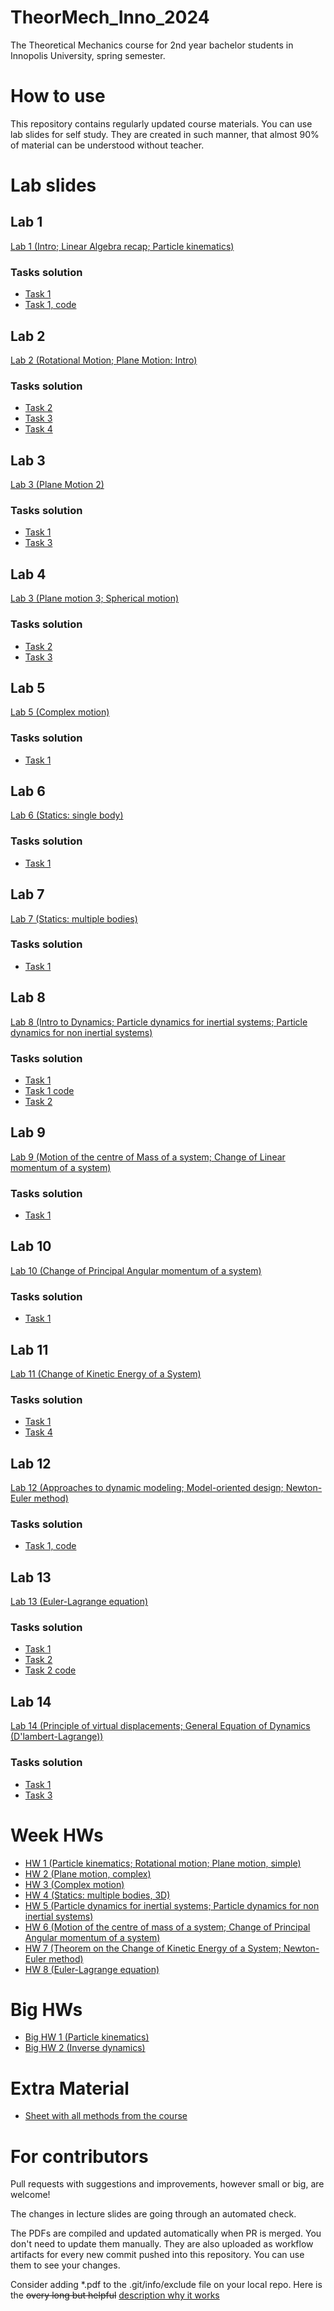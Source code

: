 # TheorMech_Inno_2024
The Theoretical Mechanics course for 2nd year bachelor students in Innopolis University, spring semester.

# How to use

This repository contains regularly updated course materials. You can use lab slides for self study. They are created in such manner, that almost 90% of material can be understood  without teacher.

# Lab slides
## Lab 1
[Lab 1 (Intro; Linear Algebra recap; Particle kinematics)](https://github.com/Lupasic/TheorMech_Inno_2024/blob/main/labs/1_KIN_PART/TM_1_KIN_PART.pdf)
### Tasks solution 
* [Task 1](https://github.com/Lupasic/TheorMech_Inno_2024/blob/main/labs/1_KIN_PART/solution/TM_1_KIN_PART_task1_sol.pdf)
* [Task 1, code](https://github.com/Lupasic/TheorMech_Inno_2024/blob/main/labs/1_KIN_PART/solution/TM_1_KIN_PART.ipynb)

## Lab 2
[Lab 2 (Rotational Motion; Plane Motion: Intro)](https://github.com/Lupasic/TheorMech_Inno_2024/blob/main/labs/2_KIN_ROT_PLANE1/TM_2_KIN_ROT_PLANE1.pdf)
### Tasks solution
* [Task 2](https://github.com/Lupasic/TheorMech_Inno_2024/blob/main/labs/2_KIN_ROT_PLANE1/solution/TM_2_KIN_ROT_PLANE1_task_2_sol.pdf)
* [Task 3](https://github.com/Lupasic/TheorMech_Inno_2024/blob/main/labs/2_KIN_ROT_PLANE1/solution/TM_2_KIN_ROT_PLANE1_task_3_sol.pdf)
* [Task 4](https://github.com/Lupasic/TheorMech_Inno_2024/blob/main/labs/2_KIN_ROT_PLANE1/solution/TM_2_KIN_ROT_PLANE1_task_4_sol.pdf)

## Lab 3
[Lab 3 (Plane Motion 2)](https://github.com/Lupasic/TheorMech_Inno_2024/blob/main/labs/3_KIN_PLANE2/TM_3_KIN_PLANE2.pdf)
### Tasks solution
* [Task 1](https://github.com/Lupasic/TheorMech_Inno_2024/blob/main/labs/3_KIN_PLANE2/solution/TM_3_KIN_PLANE2_task_1_sol.pdf)
* [Task 3](https://github.com/Lupasic/TheorMech_Inno_2024/blob/main/labs/3_KIN_PLANE2/solution/TM_3_KIN_PLANE2_task_3_sol.pdf)

## Lab 4
[Lab 3 (Plane motion 3; Spherical motion)](https://github.com/Lupasic/TheorMech_Inno_2024/blob/main/labs/4_KIN_PLANE3_SPHER/TM_4_KIN_PLANE3_SPHER.pdf)
### Tasks solution
* [Task 2](https://github.com/Lupasic/TheorMech_Inno_2024/blob/main/labs/4_KIN_PLANE3_SPHER/solution/TM_4_KIN_PLANE3_SPHER_task_2_sol.pdf)
* [Task 3](https://github.com/Lupasic/TheorMech_Inno_2024/blob/main/labs/4_KIN_PLANE3_SPHER/solution/TM_4_KIN_PLANE3_SPHER_task_3_sol.pdf)

## Lab 5
[Lab 5 (Complex motion)](https://github.com/Lupasic/TheorMech_Inno_2024/blob/main/labs/5_KIN_COMPLEX/TM_5_KIN_COMPLEX.pdf)
### Tasks solution
* [Task 1](https://github.com/Lupasic/TheorMech_Inno_2024/blob/main/labs/5_KIN_COMPLEX/solution/TM_5_KIN_COMPLEX_task_1_sol.pdf)

## Lab 6
[Lab 6 (Statics: single body)](https://github.com/Lupasic/TheorMech_Inno_2024/blob/main/labs/6_STATICS1/TM_6_STATICS1.pdf)
### Tasks solution
* [Task 1](https://github.com/Lupasic/TheorMech_Inno_2024/blob/main/labs/6_STATICS1/solution/TM_6_STATICS1_task_1_sol.pdf)

## Lab 7
[Lab 7 (Statics: multiple bodies)](https://github.com/Lupasic/TheorMech_Inno_2024/blob/main/labs/7_STATICS2/TM_7_STATICS2.pdf)
### Tasks solution
* [Task 1](https://github.com/Lupasic/TheorMech_Inno_2024/blob/main/labs/7_STATICS2/solution/TM_7_STATICS2_task_1_sol.pdf)

## Lab 8
[Lab 8 (Intro to Dynamics; Particle dynamics for inertial systems; Particle dynamics for non inertial systems)](https://github.com/Lupasic/TheorMech_Inno_2024/blob/main/labs/8_DYN_PART_INERT_NONINERT/TM_8_DYN_PART_INERT_NONINERT.pdf)
### Tasks solution
* [Task 1](https://github.com/Lupasic/TheorMech_Inno_2024/blob/main/labs/8_DYN_PART_INERT_NONINERT/solution/TM_8_DYN_PART_INERT_NONINERT_task_1_sol.pdf)
* [Task 1 code](https://github.com/Lupasic/TheorMech_Inno_2024/blob/main/labs/8_DYN_PART_INERT_NONINERT/solution/8_DYN_PART_INERT_NONINERT_task_1_sol.ipynb)
* [Task 2](https://github.com/Lupasic/TheorMech_Inno_2024/blob/main/labs/8_DYN_PART_INERT_NONINERT/solution/TM_8_DYN_PART_INERT_NONINERT_task_2_sol.pdf)

## Lab 9
[Lab 9 (Motion of the centre of Mass of a system; Change of Linear momentum of a system)](https://github.com/Lupasic/TheorMech_Inno_2024/blob/main/labs/9_DYN_COM_LINEAR/TM_9_DYN_COM_LINEAR.pdf)
### Tasks solution
* [Task 1](https://github.com/Lupasic/TheorMech_Inno_2024/blob/main/labs/9_DYN_COM_LINEAR/solution/TM9_DYN_COM_LINEAR_task_1_2_sol.pdf)


## Lab 10
[Lab 10 (Change of Principal Angular momentum of a system)](https://github.com/Lupasic/TheorMech_Inno_2024/blob/main/labs/10_DYN_ANGULAR/TM_10_DYN_ANGULAR.pdf)
### Tasks solution
* [Task 1](https://github.com/Lupasic/TheorMech_Inno_2024/blob/main/labs/10_DYN_ANGULAR/solution/TM_10_DYN_ANGULAR_task_1_sol.pdf)

## Lab 11
[Lab 11 (Change of Kinetic Energy of a System)](https://github.com/Lupasic/TheorMech_Inno_2024/blob/main/labs/11_DYN_KIN_ENERGY/TM_11_DYN_KIN_ENERGY.pdf)
### Tasks solution
* [Task 1](https://github.com/Lupasic/TheorMech_Inno_2024/blob/main/labs/11_DYN_KIN_ENERGY/solution/TM_11_DYN_KIN_ENERGY_task_1_sol.pdf)
* [Task 4](https://github.com/Lupasic/TheorMech_Inno_2024/blob/main/labs/11_DYN_KIN_ENERGY/solution/TM_11_DYN_KIN_ENERGY_task_4_sol.pdf)

## Lab 12
[Lab 12 (Approaches to dynamic modeling; Model-oriented design; Newton-Euler method)](https://github.com/Lupasic/TheorMech_Inno_2024/blob/main/labs/12_DYN_NEWTON_EULER/TM_12_DYN_NEWTON_EULER.pdf)
### Tasks solution
* [Task 1, code](https://github.com/Lupasic/TheorMech_Inno_2024/blob/main/labs/12_DYN_NEWTON_EULER/solution/TM_12_DYN_NEWTON_EULER_task_1_sol.ipynb)

## Lab 13
[Lab 13 (Euler-Lagrange equation)](https://github.com/Lupasic/TheorMech_Inno_2024/blob/main/labs/13_DYN_EULER_LAGRANGE/TM_13_DYN_EULER_LAGRANGE.pdf)
### Tasks solution
* [Task 1](https://github.com/Lupasic/TheorMech_Inno_2024/blob/main/labs/13_DYN_EULER_LAGRANGE/solution/TM_13_DYN_EULER_LAGRANGE_task_1_sol.pdf)
* [Task 2](https://github.com/Lupasic/TheorMech_Inno_2024/blob/main/labs/13_DYN_EULER_LAGRANGE/solution/TM_13_DYN_EULER_LAGRANGE_task_2_sol.md)
* [Task 2 code](https://github.com/Lupasic/TheorMech_Inno_2024/blob/main/labs/13_DYN_EULER_LAGRANGE/solution/TM_13_DYN_EULER_LAGRANGE_task_2_sol.ipynb)

## Lab 14
[Lab 14 (Principle of virtual displacements; General Equation of Dynamics (D'lambert-Lagrange))](https://github.com/Lupasic/TheorMech_Inno_2024/blob/main/labs/14_DYN_VIRT_DISP_GEN_EQN/TM_14_DYN_VIRT_DISP_GEN_EQN.pdf)
### Tasks solution
* [Task 1](https://github.com/Lupasic/TheorMech_Inno_2024/blob/main/labs/14_DYN_VIRT_DISP_GEN_EQN/solution/TM_14_DYN_VIRT_DISP_GEN_EQN_task_1_sol.pdf)
* [Task 3](https://github.com/Lupasic/TheorMech_Inno_2024/blob/main/labs/14_DYN_VIRT_DISP_GEN_EQN/solution/TM_14_DYN_VIRT_DISP_GEN_EQN_task_3_sol.pdf)


# Week HWs
* [HW 1 (Particle kinematics; Rotational motion; Plane motion, simple)](https://github.com/Lupasic/TheorMech_Inno_2024/blob/main/HWs/HW_1_KIN_PART_ROT_PLANE1/HW_1_KIN_PART_ROT_PLANE1.pdf)
* [HW 2 (Plane motion, complex)](https://github.com/Lupasic/TheorMech_Inno_2024/blob/main/HWs/HW_2_KIN_PLANE2/HW_2_KIN_PLANE2.pdf)
* [HW 3 (Complex motion)](https://github.com/Lupasic/TheorMech_Inno_2024/blob/main/HWs/HW_3_KIN_COMPLEX/HW_3_KIN_COMPLEX.pdf)
* [HW 4 (Statics: multiple bodies, 3D)](https://github.com/Lupasic/TheorMech_Inno_2024/blob/main/HWs/HW_4_STATICS/HW_4_STATICS.pdf)
* [HW 5 (Particle dynamics for inertial systems; Particle dynamics for non inertial systems)](https://github.com/Lupasic/TheorMech_Inno_2024/blob/main/HWs/HW_5_PART_INERT_NONINERT/HW_5_PART_INERT_NONINERT.pdf)
* [HW 6 (Motion of the centre of mass of a system; Change of Principal Angular momentum of a system)](https://github.com/Lupasic/TheorMech_Inno_2024/blob/main/HWs/HW_6_COM_LINEAR_ANGULAR/HW_6_COM_LINEAR_ANGULAR.pdf)
* [HW 7 (Theorem on the Change of Kinetic Energy of a System; Newton-Euler method)](https://github.com/Lupasic/TheorMech_Inno_2024/blob/main/HWs/HW_7_KIN_ENERGY_NEWTON_EULER/HW_7_KIN_ENERGY_NEWTON_EULER.pdf)
* [HW 8 (Euler-Lagrange equation)](https://github.com/Lupasic/TheorMech_Inno_2024/blob/main/HWs/HW_8_EULER_LAGRANGE/HW_8_EULER_LAGRANGE.pdf)

# Big HWs
* [Big HW 1 (Particle kinematics)](https://github.com/Lupasic/TheorMech_Inno_2024/blob/main/HWs/BigHW_1/TM_BigHW_1.pdf)
* [Big HW 2 (Inverse dynamics)](https://github.com/Lupasic/TheorMech_Inno_2024/blob/main/HWs/BigHW_2/TM_BigHW_2.pdf)

# Extra Material
* [Sheet with all methods from the course](https://github.com/Lupasic/TheorMech_Inno_2024/blob/main/dynamics_methods_overview/dynamics_methods_overview.pdf)

# For contributors

Pull requests with suggestions and improvements, however small or big, are welcome!

The changes in lecture slides are going through an automated check.

The PDFs are compiled and updated automatically when PR is merged. You don't need to update them manually. They are also uploaded as workflow artifacts for every new commit pushed into this repository. You can use them to see your changes.
 
Consider adding \*.pdf to the .git/info/exclude file on your local repo. Here is the ~~overy long but helpful~~ [description why it works](https://medium.com/@dave_lunny/exclude-files-from-git-without-committing-changes-to-gitignore-986fa712e78d)